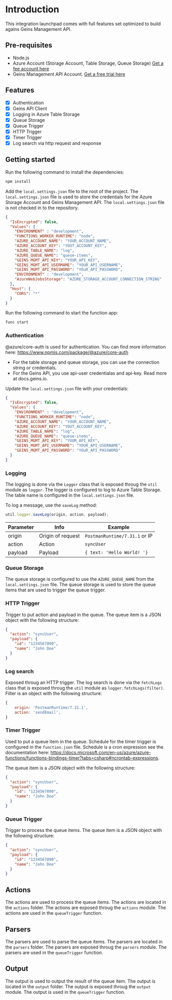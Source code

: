 # Introduction
This integration launchpad comes with full features set optimized to build agains Geins Management API.

## Pre-requisites
- Node.js
- Azure Account (Storage Account, Table Storage, Queue Storage) [Get a fee account here](https://azure.microsoft.com/en-us/free/)
- Geins Management API Account. [Get a free trial here](https://www.geins.io)


## Features
- [x] Authentication
- [x] Geins API Client
- [x] Logging in Azure Table Storage
- [x] Queue Storage
- [x] Queue Trigger
- [x] HTTP Trigger
- [x] Timer Trigger
- [x] Log search via http request and response

## Getting started 
Run the following command to install the dependencies:
```bash
npm install
```

Add the `local.settings.json` file to the root of the project. The `local.settings.json` file is used to store the credentials for the Azure Storage Account and Geins Management API. The `local.settings.json` file is not checked in to the repository.

```json
{
  "IsEncrypted": false,
  "Values": {
    "ENVIRONMENT" : "development",
    "FUNCTIONS_WORKER_RUNTIME": "node",
    "AZURE_ACCOUNT_NAME": "YOUR_ACCOUNT_NAME",
    "AZURE_ACCOUNT_KEY": "YOUT_ACCOUNT_KEY",
    "AZURE_TABLE_NAME": "log",
    "AZURE_QUEUE_NAME": "queue-items",
    "GEINS_MGMT_API_KEY": "YOUR_API_KEY",
    "GEINS_MGMT_API_USERMAME": "YOUR_API_USERNAME",
    "GEINS_MGMT_API_PASSWORD": "YOuR_API_PASSWORD",
    "ENVIRONMENT" : "development",
    "AzureWebJobsStorage": "AZURE_STORAGE_ACCOUNT_CONNECTION_STRING"
  },
  "Host": {
    "CORS": "*"
  }
}
```

Run the following command to start the function app:
```bash
func start
```



### Authentication
@azure/core-auth is used for authentication. You can find more information here: https://www.npmjs.com/package/@azure/core-auth

- For the table storage and queue storage, you can use the connection string or credentials. 
- For the Geins API, you use api-user credentialas and api-key. Read more at docs.geins.io.

Update the `local.settings.json` file with your credentials:
```json
{
  "IsEncrypted": false,
  "Values": {
    "ENVIRONMENT" : "development",
    "FUNCTIONS_WORKER_RUNTIME": "node",
    "AZURE_ACCOUNT_NAME": "YOUR_ACCOUNT_NAME",
    "AZURE_ACCOUNT_KEY": "YOUT_ACCOUNT_KEY",
    "AZURE_TABLE_NAME": "log",
    "AZURE_QUEUE_NAME": "queue-items",
    "GEINS_MGMT_API_KEY": "YOUR_API_KEY",
    "GEINS_MGMT_API_USERMAME": "YOUR_API_USERNAME",
    "GEINS_MGMT_API_PASSWORD": "YOuR_API_PASSWORD"
  }
}
```


### Logging
The logging is done via the `Logger` class that is exposed throug the `util` module as `logger`. The logger is configured to log to Azure Table Storage. The table name is configured in the `local.settings.json` file.

To log a message, use the `saveLog` method:
```javascript
util.logger.saveLog(origin, action, payload);
```
| Parameter | Info | Example |
|-|-|-|
| origin | Origin of request | `PostmanRuntime/7.31.1` or IP |
| action | Action | `syncUser` |
| payload | Payload | `{ text: 'Hello World! '}` | 

### Queue Storage
The queue storage is configured to use the `AZURE_QUEUE_NAME` from the `local.settings.json` file. The queue storage is used to store the queue items that are used to trigger the queue trigger.

### HTTP Trigger
Trigger to put action and payload in the queue. The queue item is a JSON object with the following structure:
```json
{
  "action": "syncUser",
  "payload": {
    "id": "1234567890",
    "name": "John Doe"
  }
}
```

### Log search 
Exposed throug an HTTP trigger. The log search is done via the `fetchLogs` class that is exposed throug the `util` module as `logger.fetchLogs(filter)`. Filter is an object with the following structure:
```javascript
{ 
    origin: 'PostmanRuntime/7.31.1', 
    action: 'sendEmail',
}
```

### Timer Trigger
Used to put a queue item in the queue. Schedule for the timer trigger is configured in the `function.json` file. Schedule is a cron expression see the documentation here: https://docs.microsoft.com/en-us/azure/azure-functions/functions-bindings-timer?tabs=csharp#ncrontab-expressions.

The queue item is a JSON object with the following structure:
```json
{
  "action": "syncUser",
  "payload": {
    "id": "1234567890",
    "name": "John Doe"
  }
}
```

### Queue Trigger
Trigger to process the queue items. The queue item is a JSON object with the following structure:
```json
{
  "action": "syncUser",
  "payload": {
    "id": "1234567890",
    "name": "John Doe"
  }
}
```

## Actions
The actions are used to process the queue items. The actions are located in the `actions` folder. The actions are exposed throug the `actions` module. The actions are used in the `queueTrigger` function.

## Parsers
The parsers are used to parse the queue items. The parsers are located in the `parsers` folder. The parsers are exposed throug the `parsers` module. The parsers are used in the `queueTrigger` function. 

## Output
The output is used to output the result of the queue item. The output is located in the `output` folder. The output is exposed throug the `output` module. The output is used in the `queueTrigger` function.



